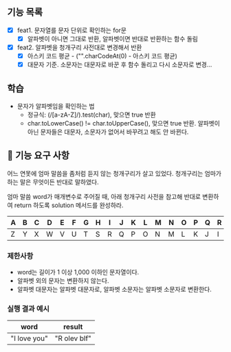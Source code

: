 ## 기능 목록

- [x] feat1. 문자열를 문자 단위로 확인하는 for문
  - [x] 알파벳이 아니면 그대로 반환, 알파벳이면 반대로 반환하는 함수 돌림
- [x] feat2. 알파벳을 청개구리 사전대로 변경해서 반환
  - [x] 아스키 코드 평균 - ("".charCodeAt(0) - 아스키 코드 평균)
  - [x] 대문자 기준. 소문자는 대문자로 바꾼 후 함수 돌리고 다시 소문자로 변경...

## 학습

- 문자가 알파벳임을 확인하는 법
  - 정규식: (/[a-zA-Z]/).test(char), 맞으면 true 반환
  - char.toLowerCase() != char.toUpperCase(), 맞으면 true 반환. 알파벳이 아닌 문자들은 대문자, 소문자가 없어서 바꾸려고 해도 안 바뀐다.

## 🚀 기능 요구 사항

어느 연못에 엄마 말씀을 좀처럼 듣지 않는 청개구리가 살고 있었다. 청개구리는 엄마가 하는 말은 무엇이든 반대로 말하였다.

엄마 말씀 word가 매개변수로 주어질 때, 아래 청개구리 사전을 참고해 반대로 변환하여 return 하도록 solution 메서드를 완성하라.

| A   | B   | C   | D   | E   | F   | G   | H   | I   | J   | K   | L   | M   | N   | O   | P   | Q   | R   | S   | T   | U   | V   | W   | X   | Y   | Z   |
| --- | --- | --- | --- | --- | --- | --- | --- | --- | --- | --- | --- | --- | --- | --- | --- | --- | --- | --- | --- | --- | --- | --- | --- | --- | --- |
| Z   | Y   | X   | W   | V   | U   | T   | S   | R   | Q   | P   | O   | N   | M   | L   | K   | J   | I   | H   | G   | F   | E   | D   | C   | B   | A   |

### 제한사항

- word는 길이가 1 이상 1,000 이하인 문자열이다.
- 알파벳 외의 문자는 변환하지 않는다.
- 알파벳 대문자는 알파벳 대문자로, 알파벳 소문자는 알파벳 소문자로 변환한다.

### 실행 결과 예시

| word         | result       |
| ------------ | ------------ |
| "I love you" | "R olev blf" |
